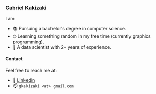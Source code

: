 ### Gabriel Kakizaki
I am:
- 📚 Pursuing a bachelor's degree in computer science.
- 🤓 Learning something random in my free time (currently graphics programming).
- 🧑 A data scientist with 2+ years of experience.

#### Contact
Feel free to reach me at:
- 🔗 [Linkedin](https://www.linkedin.com/in/kakig/)
- 📫 `gkakizaki <at> gmail.com`

<!---
kakig/kakig is a ✨ special ✨ repository because its `README.md` (this file) appears on your GitHub profile.
You can click the Preview link to take a look at your changes.
--->
